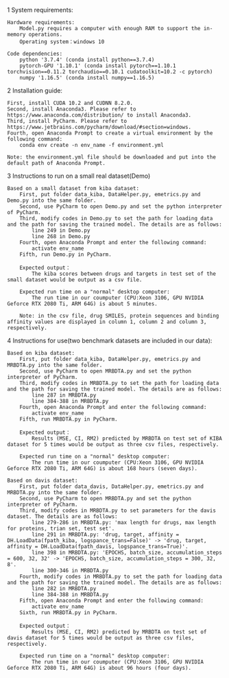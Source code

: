 1 System requirements:

	Hardware requirements: 
		Model.py requires a computer with enough RAM to support the in-memory operations.
		Operating system：windows 10

	Code dependencies:
		python '3.7.4' (conda install python==3.7.4)
		pytorch-GPU '1.10.1' (conda install pytorch==1.10.1 torchvision==0.11.2 torchaudio==0.10.1 cudatoolkit=10.2 -c pytorch)
		numpy '1.16.5' (conda install numpy==1.16.5)

2 Installation guide:

	First, install CUDA 10.2 and CUDNN 8.2.0.
	Second, install Anaconda3. Please refer to https://www.anaconda.com/distribution/ to install Anaconda3.
	Third, install PyCharm. Please refer to https://www.jetbrains.com/pycharm/download/#section=windows.
	Fourth, open Anaconda Prompt to create a virtual environment by the following command:
		conda env create -n env_name -f environment.yml

	Note: the environment.yml file should be downloaded and put into the default path of Anaconda Prompt.

3 Instructions to run on a small real dataset(Demo)

	Based on a small dataset from kiba dataset:
		First, put folder data_kiba, DataHelper.py, emetrics.py and Demo.py into the same folder.
		Second, use PyCharm to open Demo.py and set the python interpreter of PyCharm.
		Third, modify codes in Demo.py to set the path for loading data and the path for saving the trained model. The details are as follows:
			line 249 in Demo.py
			line 268 in Demo.py
		Fourth, open Anaconda Prompt and enter the following command:
			activate env_name
		Fifth, run Demo.py in PyCharm.

		Expected output：
			The kiba scores between drugs and targets in test set of the small dataset would be output as a csv file.
		
		Expected run time on a "normal" desktop computer:
			The run time in our coumputer (CPU:Xeon 3106, GPU NVIDIA Geforce RTX 2080 Ti, ARM 64G) is about 5 minutes.

		Note: in the csv file, drug SMILES, protein sequences and binding affinity values are displayed in column 1, column 2 and column 3, respectively. 

4 Instructions for use(two benchmark datasets are included in our data):

	Based on kiba dataset:
		First, put folder data_kiba, DataHelper.py, emetrics.py and MRBDTA.py into the same folder.
		Second, use PyCharm to open MRBDTA.py and set the python interpreter of PyCharm.
		Third, modify codes in MRBDTA.py to set the path for loading data and the path for saving the trained model. The details are as follows:
			line 287 in MRBDTA.py
			line 384-388 in MRBDTA.py
		Fourth, open Anaconda Prompt and enter the following command:
			activate env_name
		Fifth, run MRBDTA.py in PyCharm.

		Expected output：
			Results (MSE, CI, RM2) predicted by MRBDTA on test set of KIBA dataset for 5 times would be output as three csv files, respectively.

		Expected run time on a "normal" desktop computer:
			The run time in our coumputer (CPU:Xeon 3106, GPU NVIDIA Geforce RTX 2080 Ti, ARM 64G) is about 168 hours (seven days).

	Based on davis dataset:
		First, put folder data_davis, DataHelper.py, emetrics.py and MRBDTA.py into the same folder.
		Second, use PyCharm to open MRBDTA.py and set the python interpreter of PyCharm.
		Third, modify codes in MRBDTA.py to set parameters for the davis dataset. The details are as follows:
			line 279-286 in MRBDTA.py: 'max length for drugs, max length for proteins, trian set, test set'.
			line 291 in MRBDTA.py: 'drug, target, affinity = DH.LoadData(fpath_kiba, logspance_trans=False)' -> 'drug, target, affinity = DH.LoadData(fpath_davis, logspance_trans=True)'.
			line 398 in MRBDTA.py: 'EPOCHS, batch_size, accumulation_steps = 600, 32, 32' -> 'EPOCHS, batch_size, accumulation_steps = 300, 32, 8'.
			line 300-346 in MRBDTA.py
		Fourth, modify codes in MRBDTA.py to set the path for loading data and the path for saving the trained model. The details are as follows:
			line 282 in MRBDTA.py
			line 384-388 in MRBDTA.py
		Fifth, open Anaconda Prompt and enter the following command:
			activate env_name
		Sixth, run MRBDTA.py in PyCharm.

		Expected output：
			Results (MSE, CI, RM2) predicted by MRBDTA on test set of davis dataset for 5 times would be output as three csv files, respectively.

		Expected run time on a "normal" desktop computer:
			The run time in our coumputer (CPU:Xeon 3106, GPU NVIDIA Geforce RTX 2080 Ti, ARM 64G) is about 96 hours (four days).
